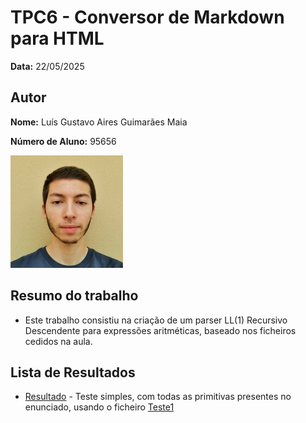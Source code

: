# TPC6 - Conversor de Markdown para HTML

**Data:** 22/05/2025

## Autor
**Nome:** Luís Gustavo Aires Guimarães Maia

**Número de Aluno:** 95656

![Foto do Autor](../foto.jpeg)

## Resumo do trabalho
- Este trabalho consistiu na criação de um parser LL(1) Recursivo Descendente para expressões aritméticas, baseado nos ficheiros cedidos na aula.

## Lista de Resultados
- [Resultado](resultados.txt) - Teste simples, com todas as primitivas presentes no enunciado, usando o ficheiro [Teste1](teste.txt)
